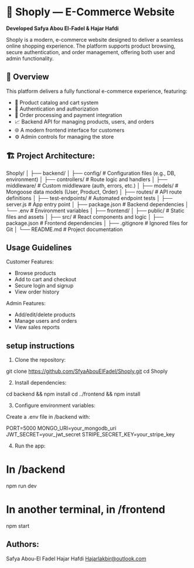 # 🛒  Shoply — E-Commerce Website

**Developed Safya Abou El-Fadel & Hajar Hafdi**

Shoply is a modern, e-commerce website designed to deliver a seamless online shopping experience. The platform supports product browsing, secure authentication, and order management, offering both user and admin functionality.

## 📌 Overview

This platform delivers a fully functional e-commerce experience, featuring:

- 🛒 Product catalog and cart system  
- 🔐 Authentication and authorization  
- 🧾 Order processing and payment integration  
- 📈 Backend API for managing products, users, and orders  
- 🌐 A modern frontend interface for customers  
- ⚙️ Admin controls for managing the store

## 🏗️ Project Architecture:

Shoply/
│
├── backend/
│ ├── config/ # Configuration files (e.g., DB, environment)
│ ├── controllers/ # Route logic and handlers
│ ├── middleware/ # Custom middleware (auth, errors, etc.)
│ ├── models/ # Mongoose data models (User, Product, Order)
│ ├── routes/ # API route definitions
│ ├── test-endpoints/ # Automated endpoint tests
│ ├── server.js # App entry point
│ ├── package.json # Backend dependencies
│ └── .env # Environment variables
│
├── frontend/
│ ├── public/ # Static files and assets
│ ├── src/ # React components and logic
│ ├── package.json # Frontend dependencies
│ ├── .gitignore # Ignored files for Git
│ └── README.md # Project documentation


## Usage Guidelines

Customer Features:

 - Browse products
 - Add to cart and checkout
 - Secure login and signup
 - View order history

Admin Features:

 - Add/edit/delete products
 - Manage users and orders
 - View sales reports

## setup instructions

 1. Clone the repository:

git clone https://github.com/SfyaAbouElFadel/Shoply.git
cd Shoply

 2. Install dependencies:

cd backend && npm install
cd ../frontend && npm install

 3. Configure environment variables:

Create a .env file in /backend with:

PORT=5000
MONGO_URI=your_mongodb_uri
JWT_SECRET=your_jwt_secret
STRIPE_SECRET_KEY=your_stripe_key

 4. Run the app:

# In /backend
npm run dev

# In another terminal, in /frontend
npm start


## Authors:

Safya Abou-El Fadel <email>
Hajar Hafdi <Hajarlakbir@outlook.com>
